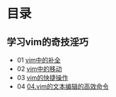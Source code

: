 # 目录

## 学习vim的奇技淫巧

- 01 [vim中的补全](01.vim中的补全.md)
- 02 [vim中的移动](02.vim中的移动.md)
- 03 [vim的快捷操作](03.vim的快捷操作.md)
- 04 [04.vim的文本编辑的高效命令](04.vim的文本编辑的高效命令.md)
